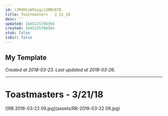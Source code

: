 ```yaml
---
id: rJM4DkjWhGygi12MBVATB
title: Toastmasters   3_21_18
desc: ''
updated: 1645225706364
created: 1645225706364
stub: false
isDir: false
---
```

My Template
---

_Created at 2018-03-23._
_Last updated at 2018-03-26._




---

# Toastmasters - 3/21/18


![RB 2018-03-22 08.jpg](assets/RB-2018-03-22 08.jpg)

